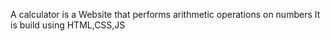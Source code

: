 A calculator is a Website that performs arithmetic operations on numbers
It is build using HTML,CSS,JS
